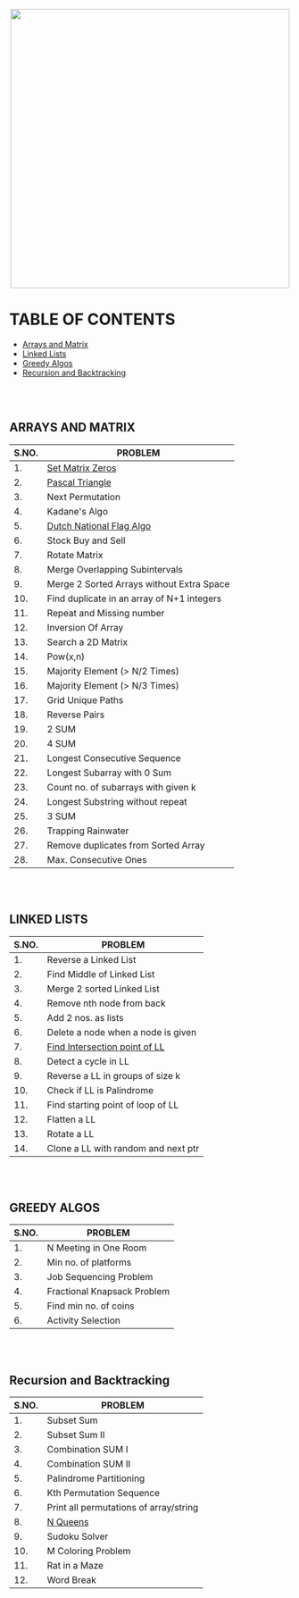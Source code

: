 <p align = "center">
  <img width = 500 src= "https://user-images.githubusercontent.com/94545831/172013378-c7b31299-902b-451d-a844-6a7ffbb8841c.gif" /> </p>
  
# TABLE OF CONTENTS
- [Arrays and Matrix](#arrays-and-matrix)
- [Linked Lists](#linked-lists)
- [Greedy Algos](#greedy-algos)
- [Recursion and Backtracking](#recursion-and-backtracking)

<br><br>
## ARRAYS AND MATRIX

|S.NO.|PROBLEM|                                                                         
|-----|-------|
|1.|[Set Matrix Zeros](https://leetcode.com/problems/set-matrix-zeroes/)|
|2.|[Pascal Triangle](https://leetcode.com/problems/pascals-triangle/)|
|3.|Next Permutation|
|4.|Kadane's Algo|
|5.|[Dutch National Flag Algo](https://leetcode.com/problems/sort-colors/)|
|6.|Stock Buy and Sell|
|7.|Rotate Matrix|
|8.|Merge Overlapping Subintervals|
|9.|Merge 2 Sorted Arrays without Extra Space|
|10.|Find duplicate in an array of N+1 integers|
|11.|Repeat and Missing number|
|12.|Inversion Of Array|
|13.|Search a 2D Matrix|
|14.|Pow(x,n)|
|15.|Majority Element (> N/2 Times)|
|16.|Majority Element (> N/3 Times)|
|17.|Grid Unique Paths|
|18.|Reverse Pairs|
|19.|2 SUM|
|20.|4 SUM|
|21.|Longest Consecutive Sequence|
|22.|Longest Subarray with 0 Sum|
|23.|Count no. of subarrays with given k|
|24.|Longest Substring without repeat|
|25.|3 SUM|
|26.|Trapping Rainwater|
|27.|Remove duplicates from Sorted Array|
|28.|Max. Consecutive Ones|


<br><br>
## LINKED LISTS

|S.NO.|PROBLEM|                                                                         
|-----|-------|
|1.|Reverse a Linked List|
|2.|Find Middle of Linked List|
|3.|Merge 2 sorted Linked List|
|4.|Remove nth node from back|
|5.|Add 2 nos. as lists|
|6.|Delete a node when a node is given|
|7.|[Find Intersection point of LL](https://leetcode.com/problems/intersection-of-two-linked-lists/)|
|8.|Detect a cycle in LL|
|9.|Reverse a LL in groups of size k|
|10.|Check if LL is Palindrome|
|11.|Find starting point of loop of LL|
|12.|Flatten a LL
|13.|Rotate a LL|
|14.|Clone a LL with random and next ptr|

<br><br>
## GREEDY ALGOS

|S.NO.|PROBLEM|                                                                         
|-----|-------|
|1.|N Meeting in One Room|
|2.|Min no. of platforms|
|3.|Job Sequencing Problem|
|4.|Fractional Knapsack Problem|
|5.|Find min no. of coins|
|6.|Activity Selection|

<br><br>
## Recursion and Backtracking

|S.NO.|PROBLEM|                                                                         
|-----|-------|
|1.|Subset Sum|
|2.|Subset Sum II|
|3.|Combination SUM I|
|4.|Combination SUM II|
|5.|Palindrome Partitioning|
|6.|Kth Permutation Sequence|
|7.|Print all permutations of array/string|
|8.|[N Queens](https://leetcode.com/problems/n-queens/)|
|9.|Sudoku Solver|
|10.|M Coloring Problem|
|11.|Rat in a Maze|
|12.|Word Break|

